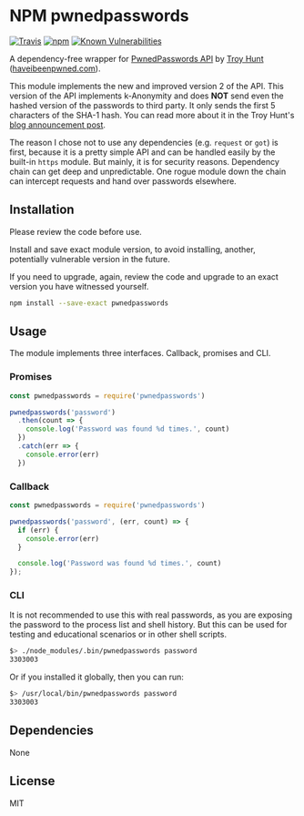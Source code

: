 # NPM pwnedpasswords

[![Travis](https://travis-ci.org/moltar/pwnedpasswords.svg?branch=master)]()
[![npm](https://img.shields.io/npm/dm/pwnedpasswords)]()
[![Known Vulnerabilities](https://snyk.io/test/npm/pwnedpasswords/badge.svg?style=flat-square&maxAge=2592000)](https://snyk.io/test/npm/pwnedpasswords)

A dependency-free wrapper for [PwnedPasswords API](https://haveibeenpwned.com/API/v2#PwnedPasswords) by [Troy Hunt](https://www.troyhunt.com/) ([haveibeenpwned.com](https://haveibeenpwned.com/)).

This module implements the new and improved version 2 of the API. This version of the API implements k-Anonymity and does **NOT** send even the hashed version of the passwords to third party. It only sends the first 5 characters of the SHA-1 hash. You can read more about it in the Troy Hunt's [blog announcement post](https://www.troyhunt.com/ive-just-launched-pwned-passwords-version-2/).

The reason I chose not to use any dependencies (e.g. `request` or `got`) is first, because it is a pretty simple API and can be handled easily by the built-in `https` module. But mainly, it is for security reasons. Dependency chain can get deep and unpredictable. One rogue module down the chain can intercept requests and hand over passwords elsewhere.

## Installation

Please review the code before use.

Install and save exact module version, to avoid installing, another, potentially vulnerable version in the future.

If you need to upgrade, again, review the code and upgrade to an exact version you have witnessed yourself.

```sh
npm install --save-exact pwnedpasswords
```

## Usage

The module implements three interfaces. Callback, promises and CLI.

### Promises

```js
const pwnedpasswords = require('pwnedpasswords')

pwnedpasswords('password')
  .then(count => {
    console.log('Password was found %d times.', count)
  })
  .catch(err => {
    console.error(err)
  })

```

### Callback

```js
const pwnedpasswords = require('pwnedpasswords')

pwnedpasswords('password', (err, count) => {
  if (err) {
  	console.error(err)
  }

  console.log('Password was found %d times.', count)
});
```

### CLI

It is not recommended to use this with real passwords, as you are exposing the password to the process list and shell history. But this can be used for testing and educational scenarios or in other shell scripts.

```sh
$> ./node_modules/.bin/pwnedpasswords password
3303003
```

Or if you installed it globally, then you can run:

```sh
$> /usr/local/bin/pwnedpasswords password
3303003
```

## Dependencies

None

## License

MIT